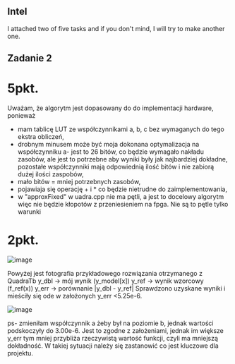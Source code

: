 ## Intel

I attached two of five tasks and if you don't mind, I will try to make another one.


## Zadanie 2
# 5pkt.
Uważam, że algorytm jest dopasowany do do implementacji hardware, ponieważ
- mam tablicę LUT ze współczynnikami a, b, c bez wymaganych do tego ekstra obliczeń,
- drobnym minusem może być moja dokonana optymalizacja na współczynniku a- jest to 26 bitów, co będzie wymagało nakładu zasobów, ale jest to potrzebne aby wyniki były jak najbardziej dokładne, pozostałe współczynniki mają odpowiednią ilość bitów i nie zabiorą dużej ilości zaspobów,
- mało bitów = mniej potrzebnych zasobów,
- pojawiaja się operację + i * co będzie nietrudne do zaimplementowania,
- w "approxFixed" w uadra.cpp nie ma pętli, a jest to docelowy algorytm więc nie będzie kłopotów z przeniesieniem na fpga. Nie są to pętle tylko warunki

# 2pkt.
  ![image](https://github.com/user-attachments/assets/b4b80146-b63f-4c85-918c-937bc8f7f6ad)
  
Powyżej jest fotografia przykładowego rozwiązania otrzymanego z QuadraTb
y_dbl -> mój wynik (y_model[x])
y_ref -> wynik wzorcowy (f_ref(x))
y_err -> porównanie |y_dbl - y_ref| 
Sprawdzono uzyskane wyniki i mieściły się ode w założonych y_err <5.25e-6.

![image](https://github.com/user-attachments/assets/ccab1f76-2e91-4cdb-81f6-8c00bc4669c6)

ps- zmieniłam współczynnik a żeby był na poziomie b, jednak wartości podskoczyły do 3.00e-6. Jest to zgodne z założeniami, jednak im większe y_err tym mniej przybliża rzeczywistą wartość funkcji, czyli ma mniejszą dokładność. W takiej sytuacji należy się zastanowić co jest kluczowe dla projektu.
